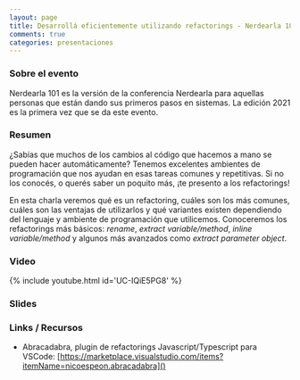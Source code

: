 ```yaml
---
layout: page
title: Desarrollá eficientemente utilizando refactorings - Nerdearla 101 2021
comments: true
categories: presentaciones
---
```


### Sobre el evento

Nerdearla 101 es la versión de la conferencia Nerdearla para aquellas personas que están dando sus primeros pasos
en sistemas. La edición 2021 es la primera vez que se da este evento.

### Resumen

¿Sabías que muchos de los cambios al código que hacemos a mano se pueden hacer automáticamente? Tenemos excelentes
ambientes de programación que nos ayudan en esas tareas comunes y repetitivas. Si no los conocés, o querés saber un
poquito más, ¡te presento a los refactorings!

En esta charla veremos qué es un refactoring, cuáles son los más comunes, cuáles son las ventajas de utilizarlos y
qué variantes existen dependiendo del lenguaje y ambiente de programación que utilicemos. Conoceremos los refactorings
más básicos: _rename_, _extract variable/method_, _inline variable/method_ y algunos más avanzados como _extract
parameter object_.

### Video

{% include youtube.html id='UC-IQiE5PG8' %}

### Slides

<script async class="speakerdeck-embed" data-id="9579aaa907094c04b6a433faf4f389dd" data-ratio="1.77777777777778" src="//speakerdeck.com/assets/embed.js"></script>

### Links / Recursos

* Abracadabra, plugin de refactorings Javascript/Typescript para VSCode: [https://marketplace.visualstudio.com/items?itemName=nicoespeon.abracadabra]()
